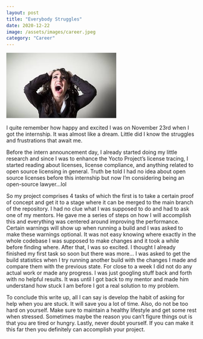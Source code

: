 ```yaml
---
layout: post
title: "Everybody Struggles"
date: 2020-12-22
image: /assets/images/career.jpeg
category: "Career"
---
```



<div class="text-center">
  <img src="/assets/images/struggle.jpeg" class="rounded w-50" alt="Struggle woman pic">
</div>


I quite remember how happy and excited I was on November 23rd when I got the internship. It was almost like a dream. Little did I know the struggles and frustrations that await me. 

Before the intern announcement day, I already started doing my little research and since I was to enhance the Yocto Project’s license tracing, I started reading about licenses, license compliance, and anything related to open source licensing in general. Truth be told I had no idea about open source licenses before this internship but now I’m considering being an open-source lawyer...lol

So my project comprises 4 tasks of which the first is to take a certain proof of concept and get it to a stage where it can be merged to the main branch of the repository. I had no clue what I was supposed to do and had to ask one of my mentors. He gave me a series of steps on how I will accomplish this and everything was centered around improving the performance. Certain warnings will show up when running a build and I was asked to make these warnings optional. It was not easy knowing where exactly in the whole codebase I was supposed to make changes and it took a while before finding where. After that, I was so excited. I thought I already finished my first task so soon but there was more…
I was asked to get the build statistics when I try running another build with the changes I made and compare them with the previous state. For close to a week I did not do any actual work or made any progress. I was just googling stuff back and forth with no helpful results. It was until I got back to my mentor and made him understand how stuck I am before I got a real solution to my problem.

To conclude this write up, all I can say is develop the habit of asking for help when you are stuck. It will save you a lot of time. Also, do not be too hard on yourself. Make sure to maintain a healthy lifestyle and get some rest when stressed. Sometimes maybe the reason you can’t figure things out is that you are tired or hungry. Lastly, never doubt yourself. If you can make it this far then you definitely can accomplish your project.
